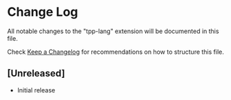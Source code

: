 # Change Log

All notable changes to the "tpp-lang" extension will be documented in this file.

Check [Keep a Changelog](http://keepachangelog.com/) for recommendations on how to structure this file.

## [Unreleased]

- Initial release